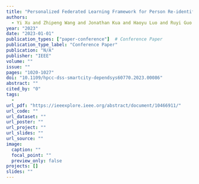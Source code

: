 ```yaml
---
title: "Personalized Federated Learning Framework for Person Re-identification in MEC-enabled UAV Delivery Services"
authors:
  - Yi Xu and Zhipeng Wang and Jonathan Kua and Haoyu Luo and Ruyi Guo and Xiao Liu
year: "2023"
date: "2023-01-01"
publication_types: ["paper-conference"]  # Conference Paper
publication_type_label: "Conference Paper"
publication: "N/A"
publisher: "IEEE"
volume: ""
issue: ""
pages: "1020-1027"
doi: "10.1109/hpcc-dss-smartcity-dependsys60770.2023.00086"
abstract: ""
cited_by: "0"
tags:
  - 
url_pdf: "https://ieeexplore.ieee.org/abstract/document/10466911/"
url_code: ""
url_dataset: ""
url_poster: ""
url_project: ""
url_slides: ""
url_source: ""
image:
  caption: ""
  focal_point: ""
  preview_only: false
projects: []
slides: ""
---
```


